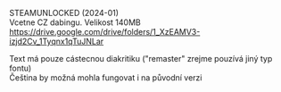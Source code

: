 STEAMUNLOCKED (2024-01)
<br/>
Vcetne CZ dabingu. Velikost 140MB https://drive.google.com/drive/folders/1_XzEAMV3-izjd2Cv_1Tyqnx1qTuJNLar

Text má pouze cástecnou diakritiku ("remaster" zrejme pouzívá jiný typ fontu)
<br/>
Čeština by možná mohla fungovat i na původní verzi
